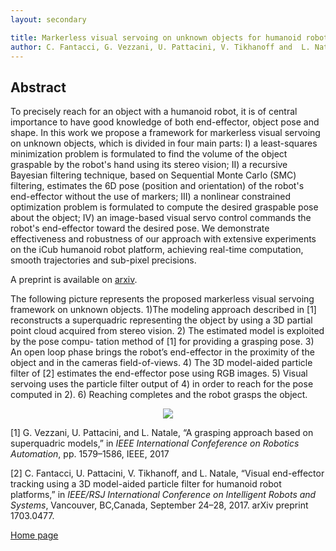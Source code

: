 ```yaml
---
layout: secondary

title: Markerless visual servoing on unknown objects for humanoid robot platforms
author: C. Fantacci, G. Vezzani, U. Pattacini, V. Tikhanoff and  L. Natale
---
```


## Abstract
 To precisely reach for an object with a humanoid robot, it is of central importance to have good knowledge of both end-effector, object pose and shape. In this work we propose a framework for markerless visual servoing on unknown objects, which is divided in four main parts: I) a least-squares minimization problem is formulated to find the volume of the object graspable by the robot's hand using its stereo vision; II) a recursive Bayesian filtering technique, based on Sequential Monte Carlo (SMC) filtering, estimates the 6D pose (position and orientation) of the robot's end-effector without the use of markers; III) a nonlinear constrained optimization problem is formulated to compute the desired graspable pose about the object; IV) an image-based visual servo control commands the robot's end-effector toward the desired pose. We demonstrate effectiveness and robustness of our approach with extensive experiments on the iCub humanoid robot platform, achieving real-time computation, smooth trajectories and sub-pixel precisions. 


A preprint is available on [arxiv](https://arxiv.org/pdf/1710.04465.pdf). 


The following picture represents  the  proposed  markerless  visual  servoing framework on unknown objects. 1)The  modeling  approach  described  in  [1]  reconstructs a  superquadric  representing  the  object  by  using  a  3D
partial point cloud acquired from stereo vision. 2) The  estimated  model  is  exploited  by  the  pose  compu-
tation method of [1] for providing a grasping pose. 3)  An  open  loop  phase  brings  the  robot’s  end-effector  in
the proximity of the object and in the cameras field-of-views. 4) The 3D model-aided particle filter of [2] estimates the
end-effector pose using RGB images. 5) Visual servoing uses the particle filter output of 4) in order to reach for the pose computed in 2). 6) Reaching completes and the robot grasps the object.
<p align="center">
<img src="https://raw.githubusercontent.com/giuliavezzani/giuliavezzani.github.io/master/files/pipeline.png">
</p>

[1]  G. Vezzani, U. Pattacini, and L. Natale, “A grasping approach based on superquadric models,” in
_IEEE International Confeference on Robotics Automation_, pp. 1579–1586, IEEE, 2017

[2] C.  Fantacci,  U.  Pattacini,  V.  Tikhanoff,  and  L.  Natale,  “Visual  end-effector tracking using a 3D model-aided particle filter for humanoid
robot  platforms,” in _IEEE/RSJ  International Conference on Intelligent Robots and Systems_, Vancouver, BC,Canada, September 24–28, 2017. arXiv preprint 1703.0477.

[Home page](./)
